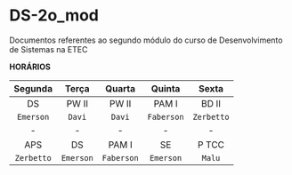 # DS-2o_mod
Documentos referentes ao segundo módulo do curso de Desenvolvimento de Sistemas na ETEC



**HORÁRIOS**

| Segunda  | Terça | Quarta | Quinta | Sexta |
|:---:|:---:|:---:|:---:|:---:|
|DS|PW II|PW II|PAM I|BD II|
|`Emerson`|`Davi`|`Davi`|`Faberson`|`Zerbetto`|
|-|-|-|-|-|
|APS|DS|PAM I|SE|P TCC|
|`Zerbetto`|`Emerson`|`Faberson`|`Emerson`|`Malu`|
